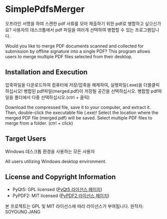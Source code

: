 # SimplePdfsMerger

오프라인 서명을 하여 스캔한 pdf 서류를 모아 제출하기 위한 pdf로 병합하고 싶으신가요?
사용자의 데스크톱에서 pdf 파일을 여러개 선택하여 병합할 수 있는 프로그램입니다.

Would you like to merge PDF documents scanned and collected for submission by offline signature into a single PDF? 
This program allows users to merge multiple PDF files selected from their desktop.

## Installation and Execution

압축파일을 다운로드하여 컴퓨터에 저장/압축을 해제하여, 실행파일(.exe)을 더블클릭 하십시오!
병합된 pdf파일(merged.pdf)이 저장될 공간을 선택하십시오.
병합할 pdf파일을 폴더에서 다중 선택하십시오.(ctrl + 클릭)

Download the compressed file, save it to your computer, and extract it. Then, double-click the executable file (.exe)!
Select the location where the merged PDF file (merged.pdf) will be saved. Select multiple PDF files to merge from a folder. (ctrl + click)

## Target Users

Windows 데스크톱 환경을 사용하는 모든 사용자

All users utilizing Windows desktop environment.

## License and Copyright Information

+ PyQt5: GPL licensed ([PyQt5 라이선스 페이지](https://wiki.python.org/moin/PyQt))
+ PyPDF2: MIT licensed ([PyPDF2 라이선스 페이지](https://pypi.org/project/PyPDF2/))

본 프로젝트는 GPL 및 MIT 라이선스에 따라 라이선스가 부여됩니다.
원작자: SOYOUNG JANG
